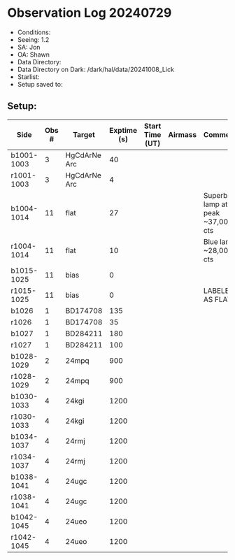 # Observation Log 20240729

* Conditions: 
* Seeing: 1.2
* SA: Jon
* OA: Shawn
* Data Directory: 
* Data Directory on Dark: /dark/hal/data/20241008_Lick
* Starlist: 
* Setup saved to: 

## Setup: 


| Side | Obs #     | Target    | Exptime (s) | Start Time (UT) | Airmass | Comments                                                   |
|------|-----------|-----------|-------------|-----------------|---------|------------------------------------------------------------|
|b1001-1003|3|HgCdArNe Arc      |40| |||
|r1001-1003|3|HgCdArNe Arc     |4| |||
|b1004-1014|11|flat      |27| ||Superblue lamp at 90 peak ~37,000 cts|
|r1004-1014|11|flat      |10| ||Blue lamp ~28,000 cts|
|b1015-1025|11|bias      |0| |||
|r1015-1025|11|bias      |0| || LABELED AS FLATS
|b1026|1|BD174708      |135| |||
|r1026|1|BD174708      |35| |||
|b1027|1|BD284211      |180| |||
|r1027|1|BD284211      |100| |||
|b1028-1029|2|24mpq      |900|||| 
|r1028-1029|2|24mpq      |900||||
|b1030-1033|4|24kgi      |1200|||| 
|r1030-1033|4|24kgi      |1200||||
|b1034-1037|4|24rmj      |1200|||| 
|r1034-1037|4|24rmj      |1200||||
|b1038-1041|4|24ugc      |1200|||| 
|r1038-1041|4|24ugc      |1200||||
|b1042-1045|4|24ueo      |1200|||| 
|r1042-1045|4|24ueo      |1200||||
